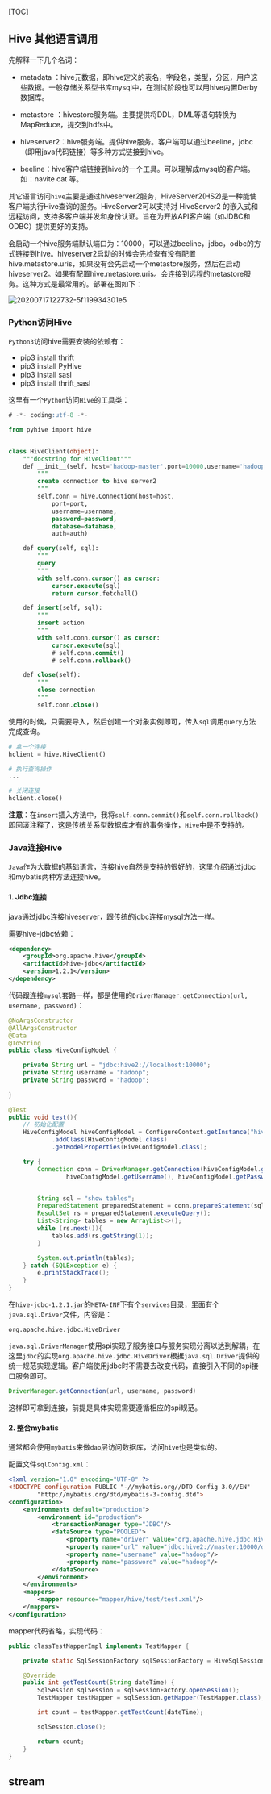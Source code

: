 [TOC]

## Hive 其他语言调用

先解释一下几个名词：

- metadata ：hive元数据，即hive定义的表名，字段名，类型，分区，用户这些数据。一般存储关系型书库mysql中，在测试阶段也可以用hive内置Derby数据库。

- metastore ：hivestore服务端。主要提供将DDL，DML等语句转换为MapReduce，提交到hdfs中。

- hiveserver2：hive服务端。提供hive服务。客户端可以通过beeline，jdbc（即用java代码链接）等多种方式链接到hive。

- beeline：hive客户端链接到hive的一个工具。可以理解成mysql的客户端。如：navite cat 等。

其它语言访问`hive`主要是通过hiveserver2服务，HiveServer2(HS2)是一种能使客户端执行Hive查询的服务。HiveServer2可以支持对 HiveServer2 的嵌入式和远程访问，支持多客户端并发和身份认证。旨在为开放API客户端（如JDBC和ODBC）提供更好的支持。



会启动一个hive服务端默认端口为：10000，可以通过beeline，jdbc，odbc的方式链接到hive。hiveserver2启动的时候会先检查有没有配置hive.metastore.uris，如果没有会先启动一个metastore服务，然后在启动hiveserver2。如果有配置hive.metastore.uris。会连接到远程的metastore服务。这种方式是最常用的。部署在图如下：

![20200717122732-5f119934301e5](https://kingcall.oss-cn-hangzhou.aliyuncs.com/blog/img/2020/12/18/23:18:52-20200717122732-5f119934301e5.png)

### Python访问Hive

`Python3`访问hive需要安装的依赖有：

- pip3 install thrift
- pip3 install PyHive
- pip3 install sasl
- pip3 install thrift_sasl

这里有一个`Python`访问`Hive`的工具类：

```sql
# -*- coding:utf-8 -*-

from pyhive import hive


class HiveClient(object):
	"""docstring for HiveClient"""
	def __init__(self, host='hadoop-master',port=10000,username='hadoop',password='hadoop',database='hadoop',auth='LDAP'):
		""" 
		create connection to hive server2 
		"""  
		self.conn = hive.Connection(host=host,  
			port=port,  
			username=username,  
			password=password,  
			database=database,
			auth=auth) 

	def query(self, sql):
		""" 
		query 
		""" 
		with self.conn.cursor() as cursor: 
			cursor.execute(sql)
			return cursor.fetchall()

	def insert(self, sql):
		"""
		insert action
		"""
		with self.conn.cursor() as cursor:
			cursor.execute(sql)
			# self.conn.commit()
			# self.conn.rollback()

	def close(self):
		""" 
		close connection 
		"""  
		self.conn.close()
```

使用的时候，只需要导入，然后创建一个对象实例即可，传入`sql`调用`query`方法完成查询。

```python
# 拿一个连接
hclient = hive.HiveClient()

# 执行查询操作
...

# 关闭连接
hclient.close()
```

**注意**：在`insert`插入方法中，我将`self.conn.commit()`和`self.conn.rollback()`即回滚注释了，这是传统关系型数据库才有的事务操作，`Hive`中是不支持的。



### Java连接Hive

`Java`作为大数据的基础语言，连接hive自然是支持的很好的，这里介绍通过jdbc和mybatis两种方法连接hive。

#### 1. Jdbc连接

java通过jdbc连接hiveserver，跟传统的jdbc连接mysql方法一样。

需要hive-jdbc依赖：

```xml
<dependency>
    <groupId>org.apache.hive</groupId>
    <artifactId>hive-jdbc</artifactId>
    <version>1.2.1</version>
</dependency>
```

代码跟连接`mysql`套路一样，都是使用的`DriverManager.getConnection(url, username, password)`：

```java
@NoArgsConstructor
@AllArgsConstructor
@Data
@ToString
public class HiveConfigModel {

    private String url = "jdbc:hive2://localhost:10000";
    private String username = "hadoop";
    private String password = "hadoop";
    
}

@Test
public void test(){
    // 初始化配置
    HiveConfigModel hiveConfigModel = ConfigureContext.getInstance("hive-config.properties")
            .addClass(HiveConfigModel.class)
            .getModelProperties(HiveConfigModel.class);

    try {
        Connection conn = DriverManager.getConnection(hiveConfigModel.getUrl(),
                hiveConfigModel.getUsername(), hiveConfigModel.getPassword());


        String sql = "show tables";
        PreparedStatement preparedStatement = conn.prepareStatement(sql);
        ResultSet rs = preparedStatement.executeQuery();
        List<String> tables = new ArrayList<>();
        while (rs.next()){
            tables.add(rs.getString(1));
        }

        System.out.println(tables);
    } catch (SQLException e) {
        e.printStackTrace();
    }
}
```

在`hive-jdbc-1.2.1.jar`的`META-INF`下有个`services`目录，里面有个`java.sql.Driver`文件，内容是：

```
org.apache.hive.jdbc.HiveDriver
```

`java.sql.DriverManager`使用spi实现了服务接口与服务实现分离以达到解耦，在这里`jdbc`的实现`org.apache.hive.jdbc.HiveDriver`根据`java.sql.Driver`提供的统一规范实现逻辑。客户端使用jdbc时不需要去改变代码，直接引入不同的spi接口服务即可。

```java
DriverManager.getConnection(url, username, password)
```

这样即可拿到连接，前提是具体实现需要遵循相应的spi规范。

#### 2. 整合mybatis

通常都会使用`mybatis`来做`dao`层访问数据库，访问`hive`也是类似的。

配置文件`sqlConfig.xml`：

```xml
<?xml version="1.0" encoding="UTF-8" ?>
<!DOCTYPE configuration PUBLIC "-//mybatis.org//DTD Config 3.0//EN"
        "http://mybatis.org/dtd/mybatis-3-config.dtd">
<configuration>
    <environments default="production">
        <environment id="production">
            <transactionManager type="JDBC"/>
            <dataSource type="POOLED">
                <property name="driver" value="org.apache.hive.jdbc.HiveDriver"/>
                <property name="url" value="jdbc:hive2://master:10000/default"/>
                <property name="username" value="hadoop"/>
                <property name="password" value="hadoop"/>
            </dataSource>
        </environment>
    </environments>
    <mappers>
        <mapper resource="mapper/hive/test/test.xml"/>
    </mappers>
</configuration>
```

mapper代码省略，实现代码：

```java
public classTestMapperImpl implements TestMapper {

    private static SqlSessionFactory sqlSessionFactory = HiveSqlSessionFactory.getInstance().getSqlSessionFactory();

    @Override
    public int getTestCount(String dateTime) {
        SqlSession sqlSession = sqlSessionFactory.openSession();
        TestMapper testMapper = sqlSession.getMapper(TestMapper.class);

        int count = testMapper.getTestCount(dateTime);

        sqlSession.close();

        return count;
    }
}
```



## stream

